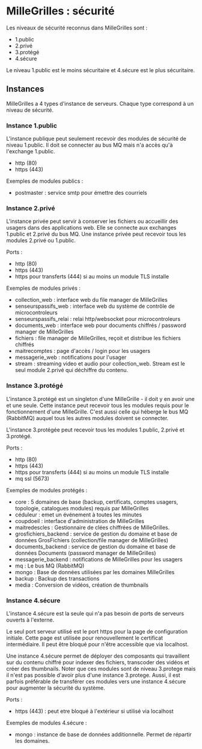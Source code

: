 # MilleGrilles : sécurité

Les niveaux de sécurité reconnus dans MilleGrilles sont :

- 1.public
- 2.privé
- 3.protégé
- 4.sécure

Le niveau 1.public est le moins sécuritaire et 4.sécure est le plus sécuritaire.

## Instances

MilleGrilles a 4 types d'instance de serveurs. Chaque type correspond à un niveau de sécurité.

### Instance 1.public

L'instance publique peut seulement recevoir des modules de sécurité de niveau 1.public. Il doit se connecter au bus MQ
mais n'a accès qu'à l'exchange 1.public. 

- http (80)
- https (443)

Exemples de modules publics : 

- postmaster : service smtp pour émettre des courriels

### Instance 2.privé

L'instance privée peut servir à conserver les fichiers ou accueillir des usagers dans des applications web. Elle se 
connecte aux exchanges 1.public et 2.privé du bus MQ. Une instance privée peut recevoir tous les modules 2.privé ou
1.public. 

Ports :

- http (80)
- https (443)
- https pour transferts (444) si au moins un module TLS installe

Exemples de modules privés :

- collection_web : interface web du file manager de MilleGrilles
- senseurspassifs_web : interface web du système de contrôle de microcontroleurs
- senseurspassifs_relai : relai http/websocket pour microcontroleurs
- documents_web : interface web pour documents chiffrés / password manager de MilleGrilles
- fichiers : file manager de MilleGrilles, reçoit et distribue les fichiers chiffrés
- maitrecomptes : page d'accès / login pour les usagers
- messagerie_web : notifications pour l'usager
- stream : streaming video et audio pour collection_web. Stream est le seul module 2.privé qui déchiffre du contenu.

### Instance 3.protégé

L'instance 3.protégé est un singleton d'une MilleGrille - il doit y en avoir une et une seule. 
Cette instance peut recevoir tous les modules requis pour le fonctionnement d'une MilleGrille. C'est aussi celle qui 
héberge le bus MQ (RabbitMQ) auquel tous les autres modules doivent se connecter.

L'instance 3.protégée peut recevoir tous les modules 1.public, 2.privé et 3.protégé.

Ports :

- http (80)
- https (443)
- https pour transferts (444) si au moins un module TLS installe
- mq ssl (5673)

Exemples de modules protégés :

- core : 5 domaines de base (backup, certificats, comptes usagers, topologie, catalogues modules) requis par MilleGrilles
- céduleur : emet un événement à toutes les minutes
- coupdoeil : interface d'administration de MilleGrilles
- maitredescles : Gestionnaire de clées chiffrées de MilleGrilles.
- grosfichiers_backend : service de gestion du domaine et base de données GrosFichiers (collection/file manager de MilleGrilles)
- documents_backend : service de gestion du domaine et base de données Documents (password manager de MilleGrilles)
- messagerie_backend : notifications de MilleGrilles pour les usagers
- mq : Le bus MQ (RabbitMQ)
- mongo : Base de données utilisées par les domaines MilleGrilles
- backup : Backup des transactions
- media : Conversion de vidéos, création de thumbnails

### Instance 4.sécure

L'instance 4.sécure est la seule qui n'a pas besoin de ports de serveurs ouverts à l'externe. 

Le seul port serveur utilisé est le port https pour la page de configuration initiale. Cette page est utilisée pour 
renouvellement le certificat intermédiaire. Il peut être bloqué pour n'être accessible que via localhost.

Une instance 4.sécure permet de déployer des composants qui travaillent sur du contenu chiffré pour indexer des 
fichiers, transcoder des vidéos et créer des thumbnails. Noter que ces modules sont de niveau 3.protege
mais il n'est pas possible d'avoir plus d'une instance 3.protege. Aussi, il est parfois préférable de transférer ces
modules vers une instance 4.sécure pour augmenter la sécurité du système. 

Ports :

- https (443) : peut etre bloqué à l'extérieur si utilisé via localhost
 
Exemples de modules 4.sécure : 

- mongo : instance de base de données additionnelle. Permet de répartir les domaines.

